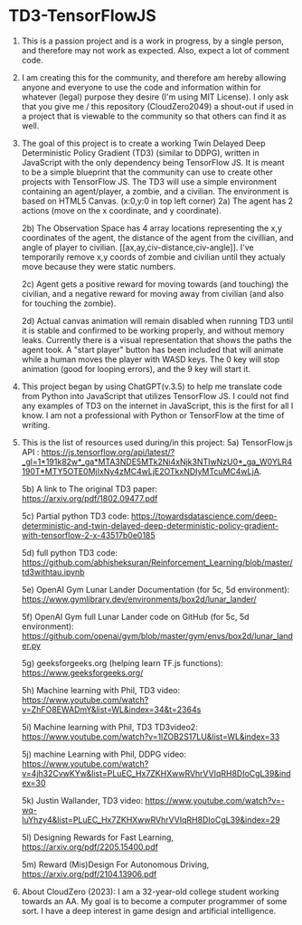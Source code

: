 # TD3-TensorFlowJS
1) This is a passion project and is a work in progress, by a single person, and therefore may not work as expected. Also, expect a lot of comment code.

2) I am creating this for the community, and therefore am hereby allowing anyone and everyone to use the code and information within for whatever (legal) purpose they desire (I'm using MIT License). I only ask that you give me / this repository (CloudZero2049) a shout-out if used in a project that is viewable to the community so that others can find it as well.

3) The goal of this project is to create a working Twin Delayed Deep Deterministic Policy Gradient (TD3) (similar to DDPG), written in JavaScript with the only dependency being TensorFlow JS. It is meant to be a simple blueprint that the community can use to create other projects with TensorFlow JS. The TD3 will use a simple environment containing an agent/player, a zombie, and a civilian. The environment is based on HTML5 Canvas. (x:0,y:0 in top left corner)
	2a) The agent has 2 actions (move on the x coordinate, and y coordinate).

	2b) The Observation Space has 4 array locations representing the x,y coordinates of the agent, the distance of the agent from the civillian, and angle of player to civilian. [[ax,ay,civ-distance,civ-angle]]. I've temporarily remove x,y coords of zombie and civilian until they actualy move because they were static numbers.

	2c) Agent gets a positive reward for moving towards (and touching) the civilian, and a negative reward for moving away from civilian (and also for touching the zombie).

	2d) Actual canvas animation will remain disabled when running TD3 until it is stable and confirmed to be working properly, and without memory leaks. Currently there is a visual representation that shows the paths the agent took. A "start player" button has been included that will animate while a human moves the player with WASD keys. The 0 key will stop animation (good for looping errors), and the 9 key will start it.


4) This project began by using ChatGPT(v.3.5) to help me translate code from Python into JavaScript that utilizes TensorFlow JS. I could not find any examples of TD3 on the internet in JavaScript, this is the first for all I know. I am not a professional with Python or TensorFlow at the time of writing.

5) This is the list of resources used during/in this project: 
	5a) TensorFlow.js API : https://js.tensorflow.org/api/latest/?_gl=1*191k82w*_ga*MTA3NDE5MTk2Ni4xNjk3NTIwNzU0*_ga_W0YLR4190T*MTY5OTE0MjIxNy4zMC4wLjE2OTkxNDIyMTcuMC4wLjA.

	5b) A link to The original TD3 paper: https://arxiv.org/pdf/1802.09477.pdf

	5c) Partial python TD3 code: https://towardsdatascience.com/deep-deterministic-and-twin-delayed-deep-deterministic-policy-gradient-with-tensorflow-2-x-43517b0e0185

	5d) full python TD3 code: https://github.com/abhisheksuran/Reinforcement_Learning/blob/master/td3withtau.ipynb

 	5e) OpenAI Gym Lunar Lander Documentation (for 5c, 5d environment): https://www.gymlibrary.dev/environments/box2d/lunar_lander/

   	5f) OpenAI Gym full Lunar Lander code on GitHub (for 5c, 5d environment): https://github.com/openai/gym/blob/master/gym/envs/box2d/lunar_lander.py

	5g) geeksforgeeks.org (helping learn TF.js functions): https://www.geeksforgeeks.org/

	5h) Machine learning with Phil, TD3 video: https://www.youtube.com/watch?v=ZhFO8EWADmY&list=WL&index=34&t=2364s

	5i) Machine learning with Phil, TD3 TD3video2: https://www.youtube.com/watch?v=1lZOB2S17LU&list=WL&index=33

	5j) machine Learning with Phil, DDPG video: https://www.youtube.com/watch?v=4jh32CvwKYw&list=PLuEC_Hx7ZKHXwwRVhrVVIqRH8DIoCgL39&index=30

	5k) Justin Wallander, TD3 video: https://www.youtube.com/watch?v=-wq-luYhzy4&list=PLuEC_Hx7ZKHXwwRVhrVVIqRH8DIoCgL39&index=29

 	5l) Designing Rewards for Fast Learning, https://arxiv.org/pdf/2205.15400.pdf

   	5m) Reward (Mis)Design For Autonomous Driving, https://arxiv.org/pdf/2104.13906.pdf

7) About CloudZero (2023): I am a 32-year-old college student working towards an AA. My goal is to become a computer programmer of some sort. I have a deep interest in game design and artificial intelligence.
